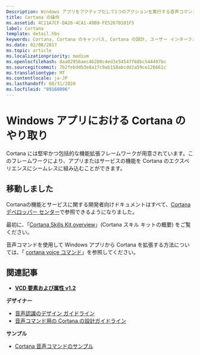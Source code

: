 ```yaml
---
Description: Windows アプリをアクティブ化して1つのアクションを実行する音声コマンドを使用して、Cortana の基本的な機能を拡張します。
title: Cortana の操作
ms.assetid: 4C11A7CF-DA26-4CA1-A9B9-FE52670101F5
label: Cortana
template: detail.hbs
keywords: Cortana, Cortana のキャンバス, Cortana の設計, ユーザー インターフェイス, 音声コマンド, VCD
ms.date: 02/08/2017
ms.topic: article
ms.localizationpriority: medium
ms.openlocfilehash: 8aa02956aec46280c4ed3e54547f68bc544497bc
ms.sourcegitcommit: 7b2febddb3e8a17c9ab158abcdd2a59ce126661c
ms.translationtype: MT
ms.contentlocale: ja-JP
ms.lasthandoff: 08/31/2020
ms.locfileid: "89160096"
---
```

# <a name="cortana-interactions-in-windows-apps"></a>Windows アプリにおける Cortana のやり取り

Cortana には堅牢かつ包括的な機能拡張フレームワークが用意されています。このフレームワークにより、アプリまたはサービスの機能を Cortana のエクスペリエンスにシームレスに組み込むことができます。

## <a name="weve-moved"></a>移動しました

Cortanaの機能とサービスに関する開発者向けドキュメントはすべて、[Cortana デベロッパー センター](https://developer.microsoft.com/cortana)で参照できるようになりました。

最初に、「[Cortana Skills Kit overview](/cortana/skills/overview)」(Cortana スキル キットの概要) をご覧ください。

音声コマンドを使用して Windows アプリから Cortana を拡張する方法については、「 [cortana voice コマンド](/cortana/voice-commands/vcd)」を参照してください。 

## <a name="related-articles"></a>関連記事

* [**VCD 要素および属性 v1.2**](/uwp/schemas/voicecommands/voice-command-elements-and-attributes-1-2)

**デザイナー**
* [音声認識のデザイン ガイドライン](speech-interactions.md)
* [音声コマンド用の Cortana の設計ガイドライン](/cortana/voice-commands/voicecommand-design-guidelines)

**サンプル**
* [Cortana 音声コマンドのサンプル](https://github.com/Microsoft/Windows-universal-samples/tree/master/Samples/CortanaVoiceCommand)
 

 